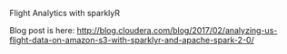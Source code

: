 Flight Analytics with sparklyR

Blog post is here: http://blog.cloudera.com/blog/2017/02/analyzing-us-flight-data-on-amazon-s3-with-sparklyr-and-apache-spark-2-0/
